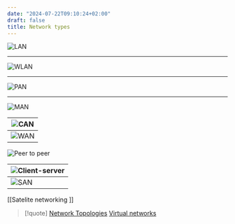 ```yaml
---
date: "2024-07-22T09:10:24+02:00"
draft: false
title: Network types
---
```


![LAN](/Notes/posts/Network/Network_Types/LAN)

------------------------------------------------------------------------

![WLAN](/Notes/posts/Network/Network_Types/WLAN)

------------------------------------------------------------------------

![PAN](/Notes/posts/Network/Network_Types/PAN)

------------------------------------------------------------------------

![MAN](/Notes/posts/Network/Network_Types/MAN)

| ![CAN](/Notes/posts/Network/Network_Types/CAN) |
|------------------------------------------------|
| ![WAN](/Notes/posts/Network/Network_Types/WAN) |

![Peer to peer](/Notes/posts/Network/Network_Types/Peer_to_peer)

| ![Client-server](/Notes/posts/Network/Network_Types/Client-server) |
|--------------------------------------------------------------------|
| ![SAN](/Notes/posts/Network/Data/SAN)                              |

\[\[Satelite networking \]\]

> \[!quote\] [Network
> Topologies](/Notes/posts/MAIN_Network+/Network_Topologies) [Virtual
> networks](/Notes/posts/Network/Network_Types/Virtual_networks)

